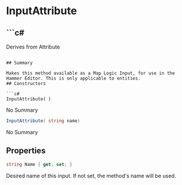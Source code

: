 # InputAttribute

## ```c#
Derives from Attribute
```

## Summary

Makes this method available as a Map Logic Input, for use in the Hammer Editor. This is only applicable to entities.
## Constructors

```c#
InputAttribute( ) 
```
No Summary
```c#
InputAttribute( string name) 
```
No Summary
## Properties

```c#
string Name { get; set; } 
```
Desired name of this input. If not set, the method's name will be used.
